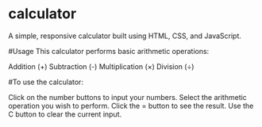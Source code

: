 # calculator

A simple, responsive calculator built using HTML, CSS, and JavaScript.

#Usage
This calculator performs basic arithmetic operations:

Addition (+)
Subtraction (-)
Multiplication (×)
Division (÷)

#To use the calculator:

Click on the number buttons to input your numbers.
Select the arithmetic operation you wish to perform.
Click the = button to see the result.
Use the C button to clear the current input.